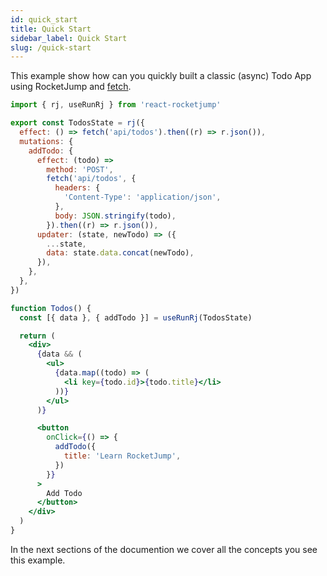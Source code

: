 ```yaml
---
id: quick_start
title: Quick Start
sidebar_label: Quick Start
slug: /quick-start
---
```


This example show how can you quickly built a classic (async) Todo App using RocketJump
and [fetch](https://developer.mozilla.org/en-US/docs/Web/API/Fetch_API).

```jsx
import { rj, useRunRj } from 'react-rocketjump'

export const TodosState = rj({
  effect: () => fetch('api/todos').then((r) => r.json()),
  mutations: {
    addTodo: {
      effect: (todo) =>
        method: 'POST',
        fetch('api/todos', {
          headers: {
            'Content-Type': 'application/json',
          },
          body: JSON.stringify(todo),
        }).then((r) => r.json()),
      updater: (state, newTodo) => ({
        ...state,
        data: state.data.concat(newTodo),
      }),
    },
  },
})

function Todos() {
  const [{ data }, { addTodo }] = useRunRj(TodosState)

  return (
    <div>
      {data && (
        <ul>
          {data.map((todo) => (
            <li key={todo.id}>{todo.title}</li>
          ))}
        </ul>
      )}

      <button
        onClick={() => {
          addTodo({
            title: 'Learn RocketJump',
          })
        }}
      >
        Add Todo
      </button>
    </div>
  )
}
```

In the next sections of the documention we cover all the concepts you see this example.
